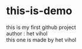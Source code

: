 # this-is-demo
this is  my first github project
<br>
author : het vihol
<br>
this one is made by het vihol
